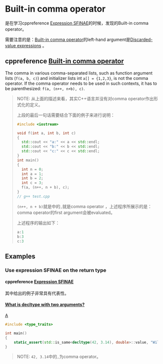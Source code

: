 # Built-in comma operator

是在学习cppreference [Expression SFINAE](https://en.cppreference.com/w/cpp/language/sfinae#Expression_SFINAE)的时候，发现的Built-in comma operator。

需要注意的是：[Built-in comma operator](https://en.cppreference.com/w/cpp/language/operator_other#Built-in_comma_operator)的left-hand argument是[Discarded-value expressions](https://en.cppreference.com/w/cpp/language/expressions#Discarded-value_expressions) 。

## cppreference [Built-in comma operator](https://en.cppreference.com/w/cpp/language/operator_other#Built-in_comma_operator)



The comma in various comma-separated lists, such as function argument lists (`f(a, b, c)`) and initializer lists int `a[] = {1,2,3}`, is not the comma operator. If the comma operator needs to be used in such contexts, it has to be parenthesized: `f(a, (n++, n+b), c)`.

> NOTE: 从上面的描述来看，其实C++语言并没有对comma operator作出形式化的定义。
>
> 上段的最后一句话需要结合下面的例子来进行说明：
>
> ```c++
> #include <iostream>
> 
> void f(int a, int b, int c)
> {
> 	std::cout << "a:" << a << std::endl;
> 	std::cout << "b:" << b << std::endl;
> 	std::cout << "c:" << c << std::endl;
> }
> int main()
> {
> 	int n = 0;
> 	int a = 1;
> 	int b = 2;
> 	int c = 3;
> 	f(a, (n++, n + b), c);
> }
> // g++ test.cpp
> ```
>
> `(n++, n + b)`就是中的`,`就是comma operator ，上述程序所展示的是：comma operator的first argument会被evaluated。
>
> 上述程序的输出如下：
>
> ```c++
> a:1
> b:3
> c:3
> ```





## Examples

### Use expression SFINAE on the return type

#### cppreference [Expression SFINAE](https://en.cppreference.com/w/cpp/language/sfinae#Expression_SFINAE)

其中给出的例子非常具有代表性。

#### [What is decltype with two arguments?](https://stackoverflow.com/questions/16044514/what-is-decltype-with-two-arguments)



[A](https://stackoverflow.com/a/16044577)

```c++
#include <type_traits>

int main()
{
	static_assert(std::is_same<decltype(42, 3.14), double>::value, "Will not fire");
}

```

> NOTE: `42, 3.14`中的`,`为comma operator。

